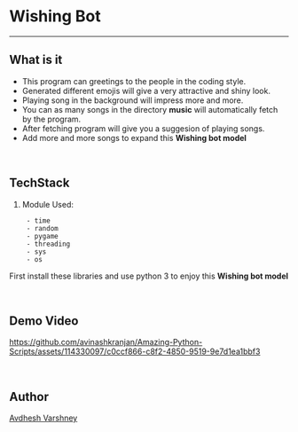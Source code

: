 # Wishing Bot

_______________________________________________________________________

## What is it

- This program can greetings to the people in the coding style.
- Generated different emojis will give a very attractive and shiny look.
- Playing song in the background will impress more and more.
- You can as many songs in the directory **music** will automatically fetch by the program.
- After fetching program will give you a suggesion of playing songs.
- Add more and more songs to expand this **Wishing bot model**

<br>

## TechStack

1. Module Used:

        - time
        - random
        - pygame
        - threading
        - sys
        - os

First install these libraries and use python 3 to enjoy this **Wishing bot model**

<br>

## Demo Video

https://github.com/avinashkranjan/Amazing-Python-Scripts/assets/114330097/c0ccf866-c8f2-4850-9519-9e7d1ea1bbf3

<br>

## Author

[Avdhesh Varshney](https://github.com/Avdhesh-Varshney)

